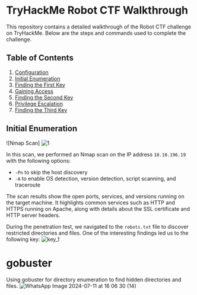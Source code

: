 # TryHackMe Robot CTF Walkthrough

This repository contains a detailed walkthrough of the Robot CTF challenge on TryHackMe. Below are the steps and commands used to complete the challenge.

## Table of Contents
1. [Configuration](#configuration)
2. [Initial Enumeration](#initial-enumeration)
3. [Finding the First Key](#finding-the-first-key)
4. [Gaining Access](#gaining-access)
5. [Finding the Second Key](#finding-the-second-key)
6. [Privilege Escalation](#privilege-escalation)
7. [Finding the Third Key](#finding-the-third-key)

## Initial Enumeration

![Nmap Scan]
![1](https://github.com/HamzaElatmani/Writeup_robots_tryhackme/assets/149976343/2dbbac54-05bb-44f4-8ba5-48f4286cc602)

In this scan, we performed an Nmap scan on the IP address `10.10.196.19` with the following options:
- `-Pn` to skip the host discovery
- `-A` to enable OS detection, version detection, script scanning, and traceroute

The scan results show the open ports, services, and versions running on the target machine. It highlights common services such as HTTP and HTTPS running on Apache, along with details about the SSL certificate and HTTP server headers.

During the penetration test, we navigated to the `robots.txt` file to discover restricted directories and files. One of the interesting findings led us to the following key:
![key_1](https://github.com/HamzaElatmani/Writeup_robots_tryhackme/assets/149976343/9dd6bbaa-f227-4df4-acb4-d883fd2d2969)

# gobuster 
Using gobuster for directory enumeration to find hidden directories and files.
![WhatsApp Image 2024-07-11 at 16 06 30 (14)](https://github.com/HamzaElatmani/Writeup_robots_tryhackme/assets/149976343/d97caf09-4bf9-4829-88f9-e52468532efc)

